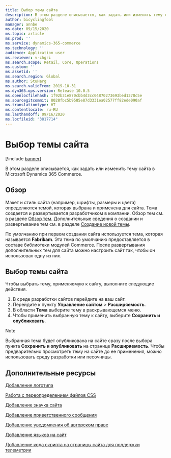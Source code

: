 ```yaml
---
title: Выбор темы сайта
description: В этом разделе описывается, как задать или изменить тему сайта в Microsoft Dynamics 365 Commerce.
author: bicyclingfool
manager: annbe
ms.date: 09/15/2020
ms.topic: article
ms.prod: ''
ms.service: dynamics-365-commerce
ms.technology: ''
audience: Application user
ms.reviewer: v-chgri
ms.search.scope: Retail, Core, Operations
ms.custom: ''
ms.assetid: ''
ms.search.region: Global
ms.author: StuHarg
ms.search.validFrom: 2019-10-31
ms.dyn365.ops.version: Release 10.0.5
ms.openlocfilehash: 1f92b31e870cbb4d3cc04870273693bed1378c5e
ms.sourcegitcommit: 8028fbc5b9585e87d3331ea02577ff82ede090af
ms.translationtype: HT
ms.contentlocale: ru-RU
ms.lasthandoff: 09/16/2020
ms.locfileid: "3817714"
---
```

# <a name="select-a-site-theme"></a>Выбор темы сайта

[!include [banner](includes/banner.md)]

В этом разделе описывается, как задать или изменить тему сайта в Microsoft Dynamics 365 Commerce.

## <a name="overview"></a>Обзор

Макет и стиль сайта (например, шрифты, размеры и цвета) определяются темой, которая выбрана и применена для сайта. Тема создается и развертывается разработчиком в компании. Обзор тем см. в разделе [Обзор тем](http://). Дополнительные сведения о создании и развертывание тем см. в разделе [Создание новой темы](http://).

По умолчанию при первом создании сайта используется тема, которая называется **Fabrikam**. Эта тема по умолчанию предоставляется в составе библиотеки модулей Commerce. После развертывания дополнительных тем для сайта можно настроить сайт так, чтобы он использовал одну из них.

## <a name="select-the-site-theme"></a>Выбор темы сайта

Чтобы выбрать тему, применяемую к сайту, выполните следующие действия.

1. В среде разработки сайтов перейдите на ваш сайт.
1. Перейдите к пункту **Управление сайтом** \> **Расширяемость**.
1. В области **Тема** выберите тему в раскрывающемся меню.
1. Чтобы применить выбранную тему к сайту, выберите **Сохранить и опубликовать**.

> [!NOTE]
> Выбранная тема будет опубликована на сайте сразу после выбора пункта **Сохранить и опубликовать** на странице **Расширяемость**. Чтобы предварительно просмотреть тему на сайте до ее применения, можно использовать среду разработки или песочницы.

## <a name="additional-resources"></a>Дополнительные ресурсы

[Добавление логотипа](add-logo.md)

[Работа с переопределением файлов CSS](css-override-files.md)

[Добавление значка сайта](add-favicon.md)

[Добавление приветственного сообщения](add-welcome-message.md)

[Добавление уведомления об авторском праве](add-copyright-notice.md)

[Добавление языков на сайт](add-languages-to-site.md)

[Добавление кода скрипта на страницы сайта для поддержки телеметрии](add-telemetry.md)
